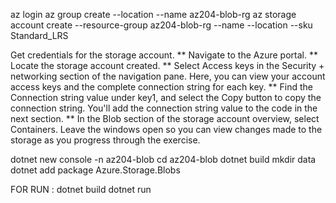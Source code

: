 az login
az group create --location <myLocation> --name az204-blob-rg
az storage account create --resource-group az204-blob-rg --name <myStorageAcct> --location <myLocation> --sku Standard_LRS

Get credentials for the storage account.
** Navigate to the Azure portal.
** Locate the storage account created.
** Select Access keys in the Security + networking section of the navigation pane. Here, you can view your account access keys and the complete connection string for each key.
** Find the Connection string value under key1, and select the Copy button to copy the connection string. You'll add the connection string value to the code in the next section.
** In the Blob section of the storage account overview, select Containers. Leave the windows open so you can view changes made to the storage as you progress through the exercise.

dotnet new console -n az204-blob
cd az204-blob
dotnet build
mkdir data
dotnet add package Azure.Storage.Blobs



FOR RUN : 
dotnet build
dotnet run
